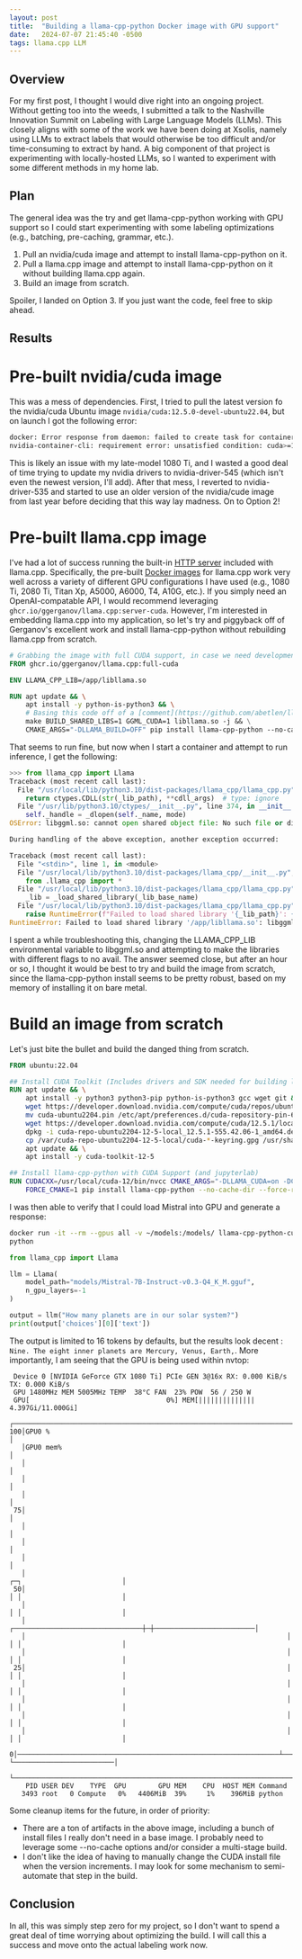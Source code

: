 ```yaml
---
layout: post
title:  "Building a llama-cpp-python Docker image with GPU support"
date:   2024-07-07 21:45:40 -0500
tags: llama.cpp LLM
---
```


## Overview

For my first post, I thought I would dive right into an ongoing project. Without getting too into the weeds, I submitted a talk to the Nashville Innovation Summit on Labeling with Large Language Models (LLMs). This closely aligns with some of the work we have been doing at Xsolis, namely using LLMs to extract labels that would otherwise be too difficult and/or time-consuming to extract by hand. A big component of that project is experimenting with locally-hosted LLMs, so I wanted to experiment with some different methods in my home lab.

## Plan

The general idea was the try and get llama-cpp-python working with GPU support so I could start experimenting with some labeling optimizations (e.g., batching, pre-caching, grammar, etc.). 

1. Pull an nvidia/cuda image and attempt to install llama-cpp-python on it.
2. Pull a llama.cpp image and attempt to install llama-cpp-python on it without building llama.cpp again.
3. Build an image from scratch.

Spoiler, I landed on Option 3. If you just want the code, feel free to skip ahead.

## Results

# Pre-built nvidia/cuda image

This was a mess of dependencies. First, I tried to pull the latest version fo the nvidia/cuda Ubuntu image `nvidia/cuda:12.5.0-devel-ubuntu22.04`, but on launch I got the following error:

```bash
docker: Error response from daemon: failed to create task for container: failed to create shim task: OCI runtime create failed: runc create failed: unable to start container process: error during container init: error running hook #0: error running hook: exit status 1, stdout: , stderr: Auto-detected mode as 'legacy'
nvidia-container-cli: requirement error: unsatisfied condition: cuda>=12.5, please update your driver to a newer version, or use an earlier cuda container: unknown.
```

This is likely an issue with my late-model 1080 Ti, and I wasted a good deal of time trying to update my nvidia drivers to nvidia-driver-545 (which isn't even the newest version, I'll add). After that mess, I reverted to nvidia-driver-535 and started to use an older version of the nvidia/cude image from last year before deciding that this way lay madness. On to Option 2!

# Pre-built llama.cpp image

I've had a lot of success running the built-in [HTTP server](https://github.com/ggerganov/llama.cpp/blob/master/examples/server/README.md) included with llama.cpp. Specifically, the pre-built [Docker images](https://github.com/ggerganov/llama.cpp/blob/master/docs/docker.md) for llama.cpp work very well across a variety of different GPU configurations I have used (e.g., 1080 Ti, 2080 Ti, Titan Xp, A5000, A6000, T4, A10G, etc.). If you simply need an OpenAI-compatable API, I would recommend leveraging `ghcr.io/ggerganov/llama.cpp:server-cuda`. However, I'm interested in embedding llama.cpp into my application, so let's try and piggyback off of Gerganov's excellent work and install llama-cpp-python without rebuilding llama.cpp from scratch.

```dockerfile
# Grabbing the image with full CUDA support, in case we need development libraries not in the lighter images.
FROM ghcr.io/ggerganov/llama.cpp:full-cuda

ENV LLAMA_CPP_LIB=/app/libllama.so

RUN apt update && \
    apt install -y python-is-python3 && \
    # Basing this code off of a [comment](https://github.com/abetlen/llama-cpp-python/issues/1070#issuecomment-1881737418) by [abetlen](https://github.com/abetlen) on the llama-cpp-python issues page.
    make BUILD_SHARED_LIBS=1 GGML_CUDA=1 libllama.so -j && \
    CMAKE_ARGS="-DLLAMA_BUILD=OFF" pip install llama-cpp-python --no-cache-dir
```

That seems to run fine, but now when I start a container and attempt to run inference, I get the following:

```python
>>> from llama_cpp import Llama
Traceback (most recent call last):
  File "/usr/local/lib/python3.10/dist-packages/llama_cpp/llama_cpp.py", line 75, in _load_shared_library
    return ctypes.CDLL(str(_lib_path), **cdll_args)  # type: ignore
  File "/usr/lib/python3.10/ctypes/__init__.py", line 374, in __init__
    self._handle = _dlopen(self._name, mode)
OSError: libggml.so: cannot open shared object file: No such file or directory

During handling of the above exception, another exception occurred:

Traceback (most recent call last):
  File "<stdin>", line 1, in <module>
  File "/usr/local/lib/python3.10/dist-packages/llama_cpp/__init__.py", line 1, in <module>
    from .llama_cpp import *
  File "/usr/local/lib/python3.10/dist-packages/llama_cpp/llama_cpp.py", line 88, in <module>
    _lib = _load_shared_library(_lib_base_name)
  File "/usr/local/lib/python3.10/dist-packages/llama_cpp/llama_cpp.py", line 77, in _load_shared_library
    raise RuntimeError(f"Failed to load shared library '{_lib_path}': {e}")
RuntimeError: Failed to load shared library '/app/libllama.so': libggml.so: cannot open shared object file: No such file or directory
```

I spent a while troubleshooting this, changing the LLAMA_CPP_LIB environmental variable to libggml.so and attempting to make the libraries with different flags to no avail. The answer seemed close, but after an hour or so, I thought it would be best to try and build the image from scratch, since the llama-cpp-python install seems to be pretty robust, based on my memory of installing it on bare metal. 

# Build an image from scratch

Let's just bite the bullet and build the danged thing from scratch.

```dockerfile
FROM ubuntu:22.04

## Install CUDA Toolkit (Includes drivers and SDK needed for building llama-cpp-python with CUDA support)
RUN apt update && \
    apt install -y python3 python3-pip python-is-python3 gcc wget git && \
    wget https://developer.download.nvidia.com/compute/cuda/repos/ubuntu2204/x86_64/cuda-ubuntu2204.pin && \
    mv cuda-ubuntu2204.pin /etc/apt/preferences.d/cuda-repository-pin-600 && \
    wget https://developer.download.nvidia.com/compute/cuda/12.5.1/local_installers/cuda-repo-ubuntu2204-12-5-local_12.5.1-555.42.06-1_amd64.deb && \
    dpkg -i cuda-repo-ubuntu2204-12-5-local_12.5.1-555.42.06-1_amd64.deb && \
    cp /var/cuda-repo-ubuntu2204-12-5-local/cuda-*-keyring.gpg /usr/share/keyrings/ && \
    apt update && \
    apt install -y cuda-toolkit-12-5

## Install llama-cpp-python with CUDA Support (and jupyterlab)
RUN CUDACXX=/usr/local/cuda-12/bin/nvcc CMAKE_ARGS="-DLLAMA_CUDA=on -DCMAKE_CUDA_ARCHITECTURES=all-major" \
    FORCE_CMAKE=1 pip install llama-cpp-python --no-cache-dir --force-reinstall --upgrade
```

I was then able to verify that I could load Mistral into GPU and generate a response:

```bash
docker run -it --rm --gpus all -v ~/models:/models/ llama-cpp-python-cuda
python
```

```python
from llama_cpp import Llama

llm = Llama(
    model_path="models/Mistral-7B-Instruct-v0.3-Q4_K_M.gguf",
    n_gpu_layers=-1
)

output = llm("How many planets are in our solar system?")
print(output['choices'][0]['text'])
```

The output is limited to 16 tokens by defaults, but the results look decent : `Nine. The eight inner planets are Mercury, Venus, Earth,`. More importantly, I am seeing that the GPU is being used within nvtop:

```
 Device 0 [NVIDIA GeForce GTX 1080 Ti] PCIe GEN 3@16x RX: 0.000 KiB/s TX: 0.000 KiB/s
 GPU 1480MHz MEM 5005MHz TEMP  38°C FAN  23% POW  56 / 250 W
 GPU[                                  0%] MEM[||||||||||||||       4.397Gi/11.000Gi]
   ┌──────────────────────────────────────────────────────────────────────────────────────────────────────────────────────────────┐
100│GPU0 %                                                                                                                        │
   │GPU0 mem%                                                                                                                     │
   │                                                                                                                              │
   │                                                                                                                              │
   │                                                                                                                              │
 75│                                                                                                                              │
   │                                                                                                                              │
   │                                                                                                                              │
   │                                                                                                                              │
   │                                                                                                  ┌─┐                         │
 50│                                                                                                  │ │                         │
   │                                                                                                  │ │                         │
   │                                                                 ┌────────────────────────────────┼─┼─────────────────────────│
   │                                                                 │                                │ │                         │
   │                                                                 │                                │ │                         │
 25│                                                                 │                                │ │                         │
   │                                                                 │                                │ │                         │
   │                                                                 │                                │ │                         │
   │                                                                 │                                │ │                         │
   │                                                                 │                                │ │                         │
  0│─────────────────────────────────────────────────────────────────┴────────────────────────────────┘ └─────────────────────────│
   └──────────────────────────────────────────────────────────────────────────────────────────────────────────────────────────────┘
    PID USER DEV    TYPE  GPU        GPU MEM    CPU  HOST MEM Command
   3493 root   0 Compute   0%   4406MiB  39%     1%    396MiB python
```

Some cleanup items for the future, in order of priority:
- There are a ton of artifacts in the above image, including a bunch of install files I really don't need in a base image. I probably need to leverage some --no-cache options and/or consider a multi-stage build.
- I don't like the idea of having to manually change the CUDA install file when the version increments. I may look for some mechanism to semi-automate that step in the build.

## Conclusion

In all, this was simply step zero for my project, so I don't want to spend a great deal of time worrying about optimizing the build. I will call this a success and move onto the actual labeling work now.